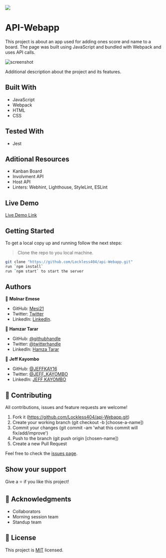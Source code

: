 ![](https://img.shields.io/badge/Microverse-blueviolet)

# API-Webapp

This project is about an app used for adding ones score and name to a board. The page was built using JavaScript and bundled with Webpack and uses API calls. 


![screenshot](./app_screenshot.png)

Additional description about the project and its features.

## Built With

* JavaScript
* Webpack
* HTML
* CSS

## Tested With

* Jest

## Aditional Resources

* Kanban Board
* Involvment API
* Host API
* Linters: Webhint, Lighthouse, StyleLint, ESLint

## Live Demo

[Live Demo Link](https://livedemo.com)


## Getting Started

To get a local copy up and running follow the next steps:
> Clone the repo to you local machine.
```bash
git clone "https://github.com/Lockless404/api-Webapp.git"
run `npm install`
run `npm start` to start the server
```

## Authors

👤 **Molnar Emese**
 
  - GitHub: [Mesi21](https://github.com/Mesi21)
  - Twitter: [Twitter](https://twitter.com/buksimesi21) 
  - LinkedIn: [LinkedIn](https://www.linkedin.com/in/emesemesimolnar/). 

👤 **Hamzar Tarar**

- GitHub: [@githubhandle](https://github.com/githubhandle)
- Twitter: [@twitterhandle](https://twitter.com/twitterhandle)
- LinkedIn: [Hamza Tarar](https://linkedin.com/in/linkedinhandle)

👤 **Jeff Kayombo**

- GitHub: [@JEFFKAY16](https://github.com/JEFFKAY16)
- Twitter: [@JEFF_KAYOMBO](https://twitter.com/jeff_kayombo)
- LinkedIn: [JEFF KAYOMBO](https://www.linkedin.com/in/jeff-kayombo-aa9758174/)

## 🤝 Contributing

All contributions, issues and feature requests are welcome!

1. Fork it (https://github.com/Lockless404/api-Webapp.git)
2. Create your working branch (git checkout -b [choose-a-name])
3. Commit your changes (git commit -am 'what this commit will fix/add/improve')
4. Push to the branch (git push origin [chosen-name])
5. Create a new Pull Request

Feel free to check the [issues page](../../issues/).

## Show your support

Give a ⭐️ if you like this project!

## :wave: Acknowledgments

* Collaborators
* Morning session team
* Standup team

## 📝 License

This project is [MIT](./MIT.md) licensed.

